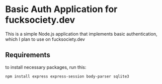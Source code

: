 # Basic Auth Application for fucksociety.dev

This is a simple Node.js application that implements basic authentication, which I plan to use on fucksociety.dev

## Requirements

to install necessary packages, run this:

```bash
npm install express express-session body-parser sqlite3
